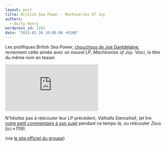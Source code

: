 ```yaml
---
layout: post
title: British Sea Power - Machineries Of Joy
authors:
  - Dirty Henry
wordpress_id: 1181
date: "2013-02-20 10:00:00 +0100"
---
```


Les prolifiques British Sea Power, [chouchous de Joe Gantdelaine](928),
reviennent cette année avec un nouvel LP, _Machineries of Joy_. Voici, le titre
du même nom en teaser.

<div style="max-width:560px;">
<iframe src="http://www.youtube.com/embed/9ZXqDholIzg" frameborder="0" allowfullscreen></iframe>
</div>

N'hésitez pas à réécouter leur LP précédent, _Valhalla Dancehall_, (et lire
[notre petit commentaire à son sujet](961]) pendant ce temps-là, ou réécouter
_Zeus_ [ici->709).

(via [le site officiel du groupe](http://www.britishseapower.co.uk/))
